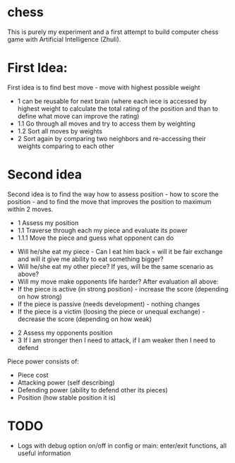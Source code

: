 # chess
This is purely my experiment and a first attempt to build computer chess game with Artificial Intelligence (Zhuli).  

# First Idea:
First idea is to find best move - move with highest possible weight
* 1 can be reusable for next brain (where each iece is accessed by highest weight to calculate the total rating of the position and than to define what move can improve the rating)
* 1.1 Go through all moves and try to access them by weighting
* 1.2 Sort all moves by weights 
* 2 Sort again by comparing two neighbors and re-accessing their weights comparing to each other
	  
# Second idea 
Second idea is to find the way how to assess position - how to score the position - and to find the move that improves the position to maximum within 2 moves.

* 1 Assess my position
* 1.1 Traverse through each my piece and evaluate its power
* 1.1.1 Move the piece and guess what opponent can do
- Will he/she eat my piece - Can I eat him back = will it be fair exchange and will it give me ability to eat something bigger?
- Will he/she eat my other piece? If yes, will be the same scenario as above?
- Will my move make opponents life harder?
After evaluation all above:		 
- If the piece is active (in strong position) - increase the score (depending on how strong)
- If the piece is passive (needs development) - nothing changes
- If the piece is a victim (loosing the piece or unequal exchange) - decrease the score (depending on how weak)

* 2 Assess my opponents position
* 3 If I am stronger then I need to attack, if I am weaker then I need to defend

Piece power consists of:
 - Piece cost
 - Attacking power (self describing)
 - Defending power (ability to defend other its pieces)
 - Position (how stable position it is)
   
 # TODO
- Logs with debug option on/off in config or main: enter/exit functions, all useful information

